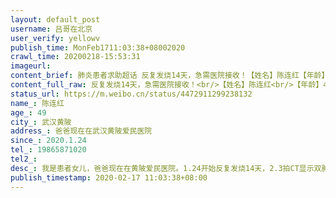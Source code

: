 ```yaml
---
layout: default_post
username: 吕哥在北京
user_verify: yellowv
publish_time: MonFeb1711:03:38+08002020
crawl_time: 20200218-15:53:31
imageurl: 
content_brief: 肺炎患者求助超话 反复发烧14天，急需医院接收！【姓名】陈连红【年龄】49【所在城市】武汉黄陂【所在小区、社区】爸爸现在在武汉黄陂爱民医院【患病时间】2020.1.24【联系方式】19865871020【病情描述】我是患者女儿，爸爸现在在黄陂爱民医院。1.24开始反复发烧14天，2.3拍CT显示双肺磨玻 ...全文
content_full_raw: 反复发烧14天，急需医院接收！<br/>【姓名】陈连红<br/>【年龄】49<br/>【所在城市】武汉黄陂<br/>【所在小区、社区】爸爸现在在武汉黄陂爱民医院<br/>【患病时间】2020.1.24<br/>【联系方式】19865871020<br/>【病情描述】我是患者女儿，爸爸现在在黄陂爱民医院。1.24开始反复发烧14天，2.3拍CT显示双肺磨玻璃实变影，之后两次核酸检测结果都为阴性，但是仍然一直呼吸困难，喘气，胸闷，干咳无痰，走路走一会都会喘气。刚刚打电话询问，医生说爸爸蛮严重，双肺烧伤面积很大，最好尽快转到大医院治疗（方舱已经不行），我说打电话给院长，已经申请转院，但床位告急一直无果。由于医生那边很忙，全身穿着防护服抗击疫情，我暂时无法得到最新CT检测图片，只有之前的CT。请求援助！！<adata-url="http://t.cn/ELT0hke"href="http://weibo.com/p/1001018008611000000000000"data-hide=""><spanclass='url-icon'><imgstyle='width:1rem;height:1rem'src='https://h5.sinaimg.cn/upload/2015/09/25/3/timeline_card_small_location_default.png'></span><spanclass="surl-text">北京</span></a>
status_url: https://m.weibo.cn/status/4472911299238132
name_: 陈连红
age_: 49
city_: 武汉黄陂
address_: 爸爸现在在武汉黄陂爱民医院
since_: 2020.1.24
tel_: 19865871020
tel2_: 
desc_: 我是患者女儿，爸爸现在在黄陂爱民医院。1.24开始反复发烧14天，2.3拍CT显示双肺磨玻璃实变影，之后两次核酸检测结果都为阴性，但是仍然一直呼吸困难，喘气，胸闷，干咳无痰，走路走一会都会喘气。刚刚打电话询问，医生说爸爸蛮严重，双肺烧伤面积很大，最好尽快转到大医院治疗（方舱已经不行），我说打电话给院长，已经申请转院，但床位告急一直无果。由于医生那边很忙，全身穿着防护服抗击疫情，我暂时无法得到最新CT检测图片，只有之前的CT。请求援助！！<adata-url="http//t.cn/ELT0hke"href="http//weibo.com/p/1001018008611000000000000"data-hide=""><spanclass='url-icon'><imgstyle='width1rem;height1rem'src='https//h5.sinaimg.cn/upload/2015/09/25/3/timeline_card_small_location_default.png'></span><spanclass="surl-text">北京</span></a>
publish_timestamp: 2020-02-17 11:03:38+08:00
---
```

